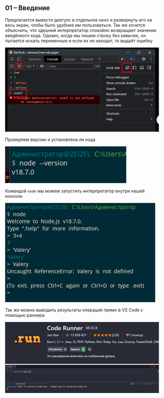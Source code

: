 ## **01 –** **Введение**

Предлагается вывести девтулс в отдельное окно и развернуть его на весь экран, чтобы было удобнее им пользоваться. Так же хочется объяснить, что здешний интерпретатор спокойно возвращает значения введённого кода. Однако, когда мы пишем строку без кавычек, он пытается искать переменные и если их не находит, то выдаёт ошибку

![](../_png/Pasted%20image%2020220908181915.png)

Проверяем версию и установлена ли нода

![](../_png/Pasted%20image%2020220908181921.png)

Командой `node` мы можем запустить интерпретатор внутри нашей консоли

![](../_png/Pasted%20image%2020220908181926.png)

Так же можно выводить результаты операций прямо в VS Code с помощью раннера

![](../_png/Pasted%20image%2020220908181932.png)![](../_png/Pasted%20image%2020220908181937.png)